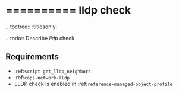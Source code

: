 

==========
lldp check
==========

.. toctree::
    :titlesonly:

.. todo::
    Describe *lldp* check

Requirements
------------
* :ref:`script-get_lldp_neighbors`
* :ref:`caps-network-lldp`
* LLDP check is enabled in :ref:`reference-managed-object-profile`
